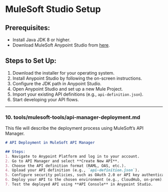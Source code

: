 # MuleSoft Studio Setup

## Prerequisites:
- Install Java JDK 8 or higher.
- Download MuleSoft Anypoint Studio from [here](https://www.mulesoft.com/lp/dl/studio).

## Steps to Set Up:
1. Download the installer for your operating system.
2. Install Anypoint Studio by following the on-screen instructions.
3. Configure the JDK path in Anypoint Studio.
4. Open Anypoint Studio and set up a new Mule Project.
5. Import your existing API definitions (e.g., `api-definition.json`).
6. Start developing your API flows.

---

### 10. **tools/mulesoft-tools/api-manager-deployment.md**
This file will describe the deployment process using MuleSoft’s API Manager.

```markdown
# API Deployment in MuleSoft API Manager

## Steps:
1. Navigate to Anypoint Platform and log in to your account.
2. Go to API Manager and select **Create New API**.
3. Choose the API definition format (RAML, OAS, etc.).
4. Upload your API definition (e.g., `api-definition.json`).
5. Configure security policies, such as OAuth 2.0 or API key authentication.
6. Deploy your API to the chosen environment (e.g., CloudHub, on-prem).
7. Test the deployed API using **API Console** in Anypoint Studio.
